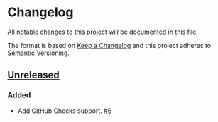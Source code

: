 # Changelog

All notable changes to this project will be documented in this file.

The format is based on [Keep a Changelog](http://keepachangelog.com/)
and this project adheres to [Semantic Versioning](http://semver.org/).

## [Unreleased](https://github.com/atomist-skills/github-auto-merge-skill/tree/HEAD)

### Added

-   Add GitHub Checks support. [#6](https://github.com/atomist-skills/github-auto-merge-skill/issues/6)
